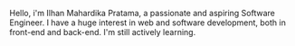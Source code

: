Hello, i'm Ilhan Mahardika Pratama, a passionate and aspiring Software Engineer.
I have a huge interest in web and software development, both in front-end and back-end.
I'm still actively learning.

